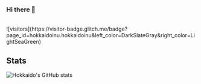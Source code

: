 ### Hi there 👋
<br />
![visitors](https://visitor-badge.glitch.me/badge?page_id=hokkaidoinu.hokkaidoinu&left_color=DarkSlateGray&right_color=LightSeaGreen)

## Stats
![Hokkaido's GitHub stats](https://github-readme-stats.vercel.app/api?username=HokkaidoInu&theme=panda&show_icons=true)
